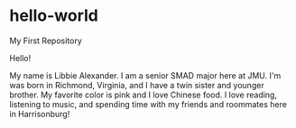 # hello-world
My First Repository

Hello!

My name is Libbie Alexander. I am a senior SMAD major here at JMU.
I'm was born in Richmond, Virginia, and I have a twin sister and younger brother.
My favorite color is pink and I love Chinese food.
I love reading, listening to music, and spending time with my friends and roommates here in Harrisonburg!
